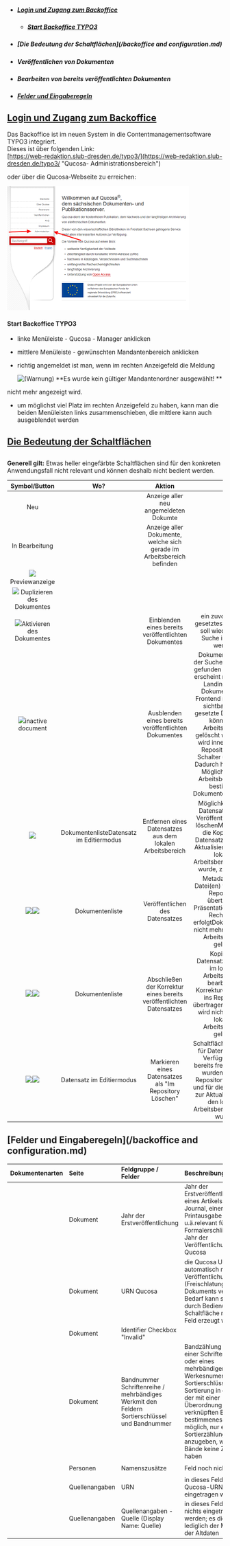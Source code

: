 * ##### [Login und Zugang zum Backoffice](#login-und-zugang-zum-backoffice)

  * ##### [Start Backoffice TYPO3](#start-backoffice-typo3)
* ##### [Die Bedeutung der Schaltflächen](/backoffice and configuration.md)
* ##### Veröffentlichen von Dokumenten
* ##### Bearbeiten von bereits veröffentlichten Dokumenten
* ##### [Felder und Eingaberegeln](#felder-und-eingaberegeln)

## [Login und Zugang zum Backoffice](#login-und-zugang-zum-backoffice)

Das Backoffice ist im neuen System in die Contentmanagementsoftware TYPO3 integriert.  
Dieses ist über folgenden Link:  
[https://web-redaktion.slub-dresden.de/typo3/](https://web-redaktion.slub-dresden.de/typo3/ "Qucosa- Administrationsbereich")

oder über die Qucosa-Webseite zu erreichen:

![](/assets/Qucosa_Administrationsbereich_Pfeil.png)

#### Start Backoffice TYPO3

* linke Menüleiste - Qucosa - Manager anklicken
* mittlere Menüleiste - gewünschten Mandantenbereich anklicken
* richtig angemeldet ist man, wenn im rechten Anzeigefeld die Meldung

  ![](file:///C:/Users/hoericht/AppData/Local/Temp/msohtmlclip1/01/clip_image001.png "\(Warnung\)") **Es wurde kein gültiger Mandantenordner ausgewählt! **

nicht mehr angezeigt wird.

* um möglichst viel Platz im rechten Anzeigefeld zu haben, kann man die beiden Menüleisten links zusammenschieben, die mittlere kann auch ausgeblendet werden

## [Die Bedeutung der Schaltflächen](#die-bedeutung-der-schaltflächen)

## 

**Generell gilt:** Etwas heller eingefärbte Schaltflächen sind für den konkreten Anwendungsfall nicht relevant und können deshalb nicht bedient werden.

| **Symbol/Button** | **Wo?** | **Aktion** |  |
| :---: | :---: | :---: | :---: |
| Neu |  | Anzeige aller neu angemeldeten Dokumte |  |
| In Bearbeitung |  | Anzeige aller Dokumente, welche sich gerade im Arbeitsbereich befinden |  |
| ![](file:///C:/Users/hoericht/AppData/Local/Temp/msohtmlclip1/01/clip_image001.png) Previewanzeige |  |  |  |
| ![](file:///C:/Users/hoericht/AppData/Local/Temp/msohtmlclip1/01/clip_image002.png) Duplizieren des Dokumentes |  |  |  |
| ![](file:///C:/Users/hoericht/AppData/Local/Temp/msohtmlclip1/01/clip_image003.png)Aktivieren des Dokumentes |  | Einblenden eines bereits veröffentlichten Dokumentes | ein zuvor inaktiv gesetztes Dokument soll wieder in die Suche integriert werden |
| ![](file:///C:/Users/hoericht/AppData/Local/Temp/msohtmlclip1/01/clip_image004.png)inactive document |  | Ausblenden eines bereits veröffentlichten Dokumentes | Dokument kann in der Suche nicht mehr gefunden werden, es erscheint nicht in der Landing-Page Dokument ist im Frontend nicht mehr sichtbarInaktiv gesetzte Dokumente können im Arbeitsbereich gelöscht werden, es wird innerhalb des Repositories ein Schalter umgelegt. Dadurch hat man die Möglichkeit den Arbeitsbereich für bestimmte Dokumente zu leeren. |
| ![](file:///C:/Users/hoericht/AppData/Local/Temp/msohtmlclip1/01/clip_image005.png) | DokumentenlisteDatensatz im Editiermodus | Entfernen eines Datensatzes aus dem lokalen Arbeitsbereich | Möglichkeit, einen Datensatz vor der Veröffentlichung zu löschenMöglichkeit, die Kopie eines Datensatzes, die zur Aktualisierung in den lokalen Arbeitsbereich geholt wurde, zu löschen |
| ![](file:///C:/Users/hoericht/AppData/Local/Temp/msohtmlclip1/01/clip_image006.png)![](file:///C:/Users/hoericht/AppData/Local/Temp/msohtmlclip1/01/clip_image007.png) | Dokumentenliste | Veröffentlichen des Datensatzes | Metadaten und Datei\(en\) werden ins Repository übertragen. Präsentation über die Recherche erfolgtDokument wird nicht mehr im lokalen Arbeitsbereich gelistet |
| ![](file:///C:/Users/hoericht/AppData/Local/Temp/msohtmlclip1/01/clip_image008.png)![](file:///C:/Users/hoericht/AppData/Local/Temp/msohtmlclip1/01/clip_image009.png) | Dokumentenliste | Abschließen der Korrektur eines bereits veröffentlichten Datensatzes | Kopie des Datensatzes wurde im lokalen Arbeitsbereich bearbeitet-                         Korrekturen werden ins Repository übertragen.Dokument wird nicht mehr im lokalen Arbeitsbereich gelistet |
| ![](file:///C:/Users/hoericht/AppData/Local/Temp/msohtmlclip1/01/clip_image010.png)![](file:///C:/Users/hoericht/AppData/Local/Temp/msohtmlclip1/01/clip_image011.png) | Datensatz im Editiermodus | Markieren eines Datensatzes als "Im Repository Löschen" | Schaltfläche steht nur für Datensätze zur Verfügung, die bereits freigeschaltet wurden, sich im Repository befinden und für die eine Kopie zur Aktualisierung in den lokalen Arbeitsbereich geholt wurde |

## [Felder und Eingaberegeln](/backoffice and configuration.md)

| **Dokumentenarten** | **Seite** | **Feldgruppe / Felder** | **Beschreibung** |
| :--- | :--- | :--- | :--- |
|  | Dokument | Jahr der Erstveröffentlichung | Jahr der Erstveröffentlichung eines Artikels in einem Journal, einer Printausgabe u.ä.relevant für die Formalerschließungnicht Jahr der Veröffentlichung auf Qucosa |
|  | Dokument | URN Qucosa | die Qucosa URN wird automatisch mit der Veröffentlichung \(Freischlatung\) des Dokuments vergebenbei Bedarf kann sie vorab durch Bedienung der Schaltfläche rechts im Feld erzeugt werden |
|  | Dokument | Identifier  Checkbox "Invalid" |  |
|  | Dokument | Bandnummer Schriftenreihe / mehrbändiges Werkmit den Feldern Sortierschlüssel und Bandnummer | Bandzählung innerhalb einer Schriftenreihe oder eines mehrbändigen Werkesnumerischer Sortierschlüssel, um die Sortierung in der Liste der mit einer Überordnung in Qucosa verknüpften Bände zu bestimmenes ist auch möglich, nur eine Sortierzählung anzugeben, wenn die Bände keine Zählung haben |
|  |  |  |  |
|  | Personen | Namenszusätze | Feld noch nicht belegen |
|  |  |  |  |
|  | Quellenangaben | URN | in dieses Feld darf keine Qucosa-URN eingetragen werden |
|  | Quellenangaben | Quellenangaben - Quelle \(Display Name: Quelle\) | in dieses Feld darf nichts eingetragen werden; es dient lediglich der Migration der Altdaten |



